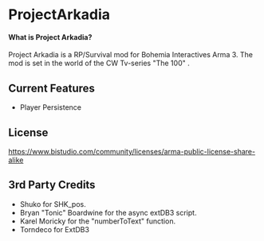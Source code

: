 # ProjectArkadia

#### What is Project Arkadia?
Project Arkadia is a RP/Survival mod for Bohemia Interactives Arma 3.
The mod is set in the world of the CW Tv-series "The 100" .

## Current Features
* Player Persistence

## License
https://www.bistudio.com/community/licenses/arma-public-license-share-alike

## 3rd Party Credits
* Shuko for SHK_pos.
* Bryan "Tonic" Boardwine for the async extDB3 script.
* Karel Moricky for the "numberToText" function.
* Torndeco for ExtDB3

